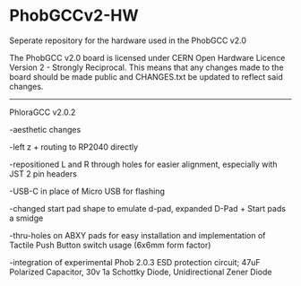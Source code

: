 # PhobGCCv2-HW
Seperate repository for the hardware used in the PhobGCC v2.0

The PhobGCC v2.0 board is licensed under CERN Open Hardware Licence Version 2 - Strongly Reciprocal.
This means that any changes made to the board should be made public and CHANGES.txt be updated to reflect said changes.

----

PhloraGCC v2.0.2

-aesthetic changes 

-left z + routing to RP2040 directly

-repositioned L and R through holes for easier alignment, especially with JST 2 pin headers

-USB-C in place of Micro USB for flashing

-changed start pad shape to emulate d-pad, expanded D-Pad + Start pads a smidge

-thru-holes on ABXY pads for easy installation and implementation of Tactile Push Button switch usage (6x6mm form factor)

-integration of experimental Phob 2.0.3 ESD protection circuit; 47uF Polarized Capacitor, 30v 1a Schottky Diode, Unidirectional Zener Diode 